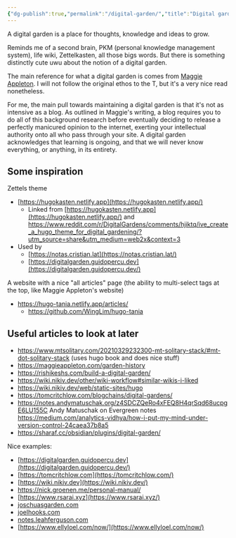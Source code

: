 ```yaml
---
{"dg-publish":true,"permalink":"/digital-garden/","title":"Digital garden","tags":["productivity","learning","technology","personal-knowledge-management","gardenEntry"]}
---
```


A digital garden is a place for thoughts, knowledge and ideas to grow.

Reminds me of a second brain, PKM (personal knowledge management system), life wiki, Zettelkasten, all those bigs words. But there is something distinctly cute uwu about the notion of a digital garden.

The main reference for what a digital garden is comes from [Maggie Appleton](https://maggieappleton.com/garden-history). I will not follow the original ethos to the T, but it's a very nice read nonetheless.

For me, the main pull towards maintaining a digital garden is that it's not as intensive as a blog. As outlined in Maggie's writing, a blog requires you to do all of this background research before eventually deciding to release a perfectly manicured opinion to the internet, exerting your intellectual authority onto all who pass through your site. A digital garden acknowledges that learning is ongoing, and that we will never know everything, or anything, in its entirety.

## Some inspiration

Zettels theme

- [https://hugokasten.netlify.app](https://hugokasten.netlify.app/)
  - Linked from [https://hugokasten.netlify.app](https://hugokasten.netlify.app/) and <https://www.reddit.com/r/DigitalGardens/comments/hjiktq/ive_create_a_hugo_theme_for_digital_gardening/?utm_source=share&utm_medium=web2x&context=3>
- Used by
  - [https://notas.cristian.lat](https://notas.cristian.lat/)
  - [https://digitalgarden.guidopercu.dev](https://digitalgarden.guidopercu.dev/)

A website with a nice "all articles" page (the ability to multi-select tags at the top, like Maggie Appleton's website)

- <https://hugo-tania.netlify.app/articles/>
  - <https://github.com/WingLim/hugo-tania>

## Useful articles to look at later

- <https://www.mtsolitary.com/20210329232300-mt-solitary-stack/#mt-dot-solitary-stack> (uses hugo book and does nice stuff)
- <https://maggieappleton.com/garden-history>
- <https://rishikeshs.com/build-a-digital-garden/>
- <https://wiki.nikiv.dev/other/wiki-workflow#similar-wikis-i-liked>
- <https://wiki.nikiv.dev/web/static-sites/hugo>
- <https://tomcritchlow.com/blogchains/digital-gardens/>
- <https://notes.andymatuschak.org/z4SDCZQeRo4xFEQ8H4qrSqd68ucpgE6LU155C> Andy Matuschak on Evergreen notes
<https://medium.com/analytics-vidhya/how-i-put-my-mind-under-version-control-24caea37b8a5>
- https://sharaf.cc/obsidian/plugins/digital-garden/

Nice examples:

- [https://digitalgarden.guidopercu.dev](https://digitalgarden.guidopercu.dev/)
- [https://tomcritchlow.com](https://tomcritchlow.com/)
- [https://wiki.nikiv.dev](https://wiki.nikiv.dev/)
- <https://nick.groenen.me/personal-manual/>
- [https://www.rsarai.xyz](https://www.rsarai.xyz/)
- [joschuasgarden.com](https://joschuasgarden.com/50+Slipbox/Welcome!)
- [joelhooks.com](https://joelhooks.com/digital-garden)
- [notes.leahferguson.com](https://notes.leahferguson.com/)
- [https://www.ellyloel.com/now/](https://www.ellyloel.com/now/)
